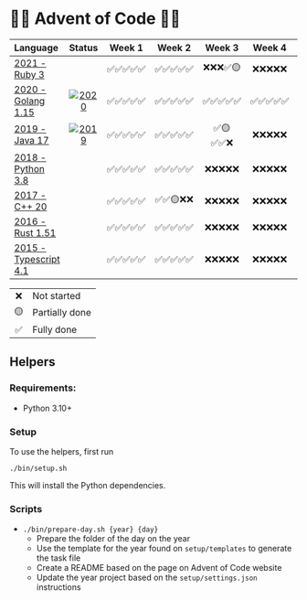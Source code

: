 # 🎄🎅 Advent of Code 🎅🎄

| Language | Status | Week 1 | Week 2 | Week 3 | Week 4 | Week 5 |
| :-- | :-: | :-: | :-: | :-: |  :-: |  :-: | 
| [2021 - Ruby 3](2021/README.md) | | ✅✅✅✅✅ | ✅✅✅✅✅ | ❌❌❌✅🟡 | ❌❌❌❌❌ | ❌❌❌❌❌ |
| [2020 - Golang 1.15](2020/README.md) | [![2020](https://github.com/augustoccesar/adventofcode/workflows/2020/badge.svg)](https://github.com/augustoccesar/adventofcode/actions?query=workflow%3A2020) | ✅✅✅✅✅| ✅✅✅✅✅ | ✅✅✅✅✅ | ✅✅✅✅✅ | ✅✅✅✅✅ |
| [2019 - Java 17](2019/README.md) | [![2019](https://github.com/augustoccesar/adventofcode/workflows/2019/badge.svg)](https://github.com/augustoccesar/adventofcode/actions?query=workflow%3A2019) | ✅✅✅✅✅ | ✅✅✅✅✅ | ✅🟡✅✅❌ | ❌❌❌❌❌ | ❌❌❌❌❌ |
| [2018 - Python 3.8](2018/README.md) | | ✅✅✅✅✅ | ✅✅✅✅✅ | ❌❌❌❌❌ | ❌❌❌❌❌ | ❌❌❌❌❌ |
| [2017 - C++ 20](2017/README.md) | | ✅✅✅✅✅ | ✅✅🟡❌❌ | ❌❌❌❌❌ | ❌❌❌❌❌ | ❌❌❌❌❌ |
| [2016 - Rust 1.51](2016/README.md) | | ✅✅✅✅✅ | ✅✅✅✅✅ | ❌❌❌❌❌ | ❌❌❌❌❌ | ❌❌❌❌❌ |
| [2015 - Typescript 4.1](2015/README.md) | | ✅✅✅✅✅ | ✅✅✅✅✅ | ❌❌❌❌❌ | ❌❌❌❌❌ | ❌❌❌❌❌ |

<table>
    <tr>
        <td align="center">❌</td>
        <td align="left">Not started</td>
    </tr>
    <tr>
        <td align="center">🟡</td>
        <td align="left">Partially done</td>
    </tr>
    <tr>
        <td align="center">✅</td>
        <td align="left">Fully done</td>
    </tr>
</table>

## Helpers
### Requirements:
- Python 3.10+

### Setup
To use the helpers, first run
```shell
./bin/setup.sh
```

This will install the Python dependencies.

### Scripts
- `./bin/prepare-day.sh {year} {day}`
    - Prepare the folder of the day on the year
    - Use the template for the year found on `setup/templates` to generate the task file
    - Create a README based on the page on Advent of Code website
    - Update the year project based on the `setup/settings.json` instructions
